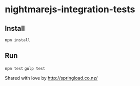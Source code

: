 # nightmarejs-integration-tests

## Install
`npm install`

## Run
`npm test`
`gulp test`



Shared with love by http://springload.co.nz/